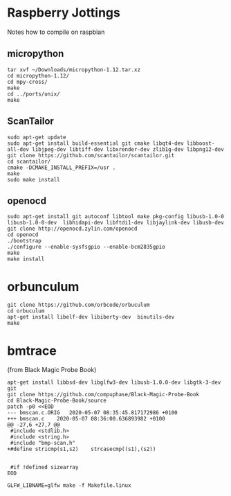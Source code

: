 # Raspberry Jottings
Notes how to compile on raspbian

## micropython
	tar xvf ~/Downloads/micropython-1.12.tar.xz
	cd micropython-1.12/
	cd mpy-cross/
	make
	cd ../ports/unix/
	make
	
## ScanTailor
	sudo apt-get update
	sudo apt-get install build-essential git cmake libqt4-dev libboost-all-dev libjpeg-dev libtiff-dev libxrender-dev zlib1g-dev libpng12-dev 
	git clone https://github.com/scantailor/scantailor.git
	cd scantailor/
	cmake -DCMAKE_INSTALL_PREFIX=/usr .
	make
	sudo make install

## openocd
	sudo apt-get install git autoconf libtool make pkg-config libusb-1.0-0 libusb-1.0-0-dev  libhidapi-dev libftdi1-dev libjaylink-dev libusb-dev
	git clone http://openocd.zylin.com/openocd
	cd openocd
	./bootstrap
	./configure --enable-sysfsgpio --enable-bcm2835gpio
	make
	make install
	
# orbunculum

```
git clone https://github.com/orbcode/orbuculum
cd orbuculum
apt-get install libelf-dev libiberty-dev  binutils-dev
make 
```	
# bmtrace

(from Black Magic Probe Book)

```
apt-get install libbsd-dev libglfw3-dev libusb-1.0.0-dev libgtk-3-dev git
git clone https://github.com/compuphase/Black-Magic-Probe-Book
cd Black-Magic-Probe-Book/source
patch -p0 <<EOD
--- bmscan.c.ORIG	2020-05-07 08:35:45.817172986 +0100
+++ bmscan.c	2020-05-07 08:36:00.636893982 +0100
@@ -27,6 +27,7 @@
 #include <stdlib.h>
 #include <string.h>
 #include "bmp-scan.h"
+#define stricmp(s1,s2)    strcasecmp((s1),(s2))
 
 
 #if !defined sizearray
EOD

GLFW_LIBNAME=glfw make -f Makefile.linux
```